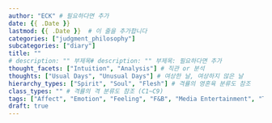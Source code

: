 ```yaml
---
author: "ECK" # 필요하다면 추가
date: {{ .Date }}
lastmod: {{ .Date }}  # 이 줄을 추가합니다
categories: ["judgment_philosophy"]
subcategories: ["diary"]
title: ""
# description: "" 부제목# description: "" 부제목: 필요하다면 추가
thought_facets: ["Intuition", "Analysis"] # 직관 or 분석
thoughts: ["Usual Days", "Unusual Days"] # 여상한 날, 여상하지 않은 날
hierarchy_types: ["Spirit", "Soul", "Flesh"] # 격률의 영혼육 분류도 참조
class_types: "" # 격률의 격 분류도 참조 (C1~C9)
tags: ["Affect", "Emotion", "Feeling", "F&B", "Media Entertainment", "Trip", "Exercise", "Family", "Church"] # 영, 혼, 육, 정동affect: 무의식적·생리적 반응 (감정의 원초적인 형태 또는 기반), 정서emotion: 주관적·의식적 경험 (개인의 경험, 성격, 문화적 배경 등에 따라 다르게 표출 가능), 음식료, 동영상 시청, 여행, 운동, 가족과 보내는 시간, 교회에서 보내는 시간
draft: true
---
```

